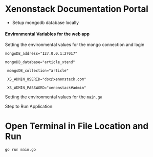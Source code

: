 # Xenonstack Documentation Portal

* Setup mongodb database locally
#### Environmental Variables for the web app
Setting the environmental values for the mongo connection and login

``mongoDB_address="127.0.0.1:27017"``   

``mongoDB_database="article_xtend"``

`` mongoDB_collection="article"``

`` XS_ADMIN_USERID="doc@xenonstack.com"``

`` XS_ADMIN_PASSWORD="xenonstack#admin"``

Setting the environmental values for the ```main.go```

Step to Run Application

# Open Terminal in File Location and Run
``go run main.go``


